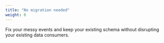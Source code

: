 ```yaml
---
title: "No migration needed"
weight: 8
---
```


Fix your messy events and keep your existing schema without disrupting your existing data consumers.